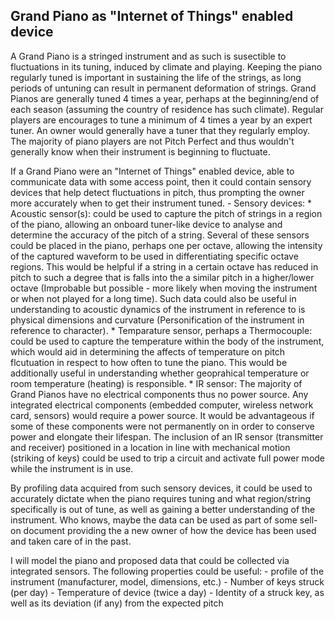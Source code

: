 Grand Piano as "Internet of Things" enabled device
---------------------------
A Grand Piano is a stringed instrument and as such is susectible to fluctuations in its tuning, induced by climate and playing.
Keeping the piano regularly tuned is important in sustaining the life of the strings, as long periods of untuning can result in permanent deformation of strings.
Grand Pianos are generally tuned 4 times a year, perhaps at the beginning/end of each season (assuming the country of residence has such climate).
Regular players are encourages to tune a minimum of 4 times a year by an expert tuner.
An owner would generally have a tuner that they regularly employ. The majority of piano players are not Pitch Perfect and thus wouldn't generally know when their instrument is beginning to fluctuate.

If a Grand Piano were an "Internet of Things" enabled device, able to communicate data with some access point, then it could contain sensory devices that help detect fluctuations in pitch, thus prompting the owner more accurately when to get their instrument tuned.
	- Sensory devices:
		* Acoustic sensor(s): could be used to capture the pitch of strings in a region of the piano, allowing an onboard tuner-like device to analyse and determine the accuracy of the pitch of a string. Several of these sensors could be placed in the piano, perhaps one per octave, allowing the intensity of the captured waveform to be used in differentiating specific octave regions. This would be helpful if a string in a certain octave has reduced in pitch to such a degree that is falls into the a similar pitch in a higher/lower octave (Improbable but possible - more likely when moving the instrument or when not played for a long time). Such data could also be useful in understanding to acoustic dynamics of the instrument in reference to is physical dimensions and curvature (Personification of the instrument in reference to character).
		* Temparature sensor, perhaps a Thermocouple: could be used to capture the temperature within the body of the instrument, which would aid in determining the affects of temperature on pitch flcutuation in respect to how often to tune the piano. This would be additionally useful in understanding whether geoprahical temperature or room temperature (heating) is responsible.
		* IR sensor: The majority of Grand Pianos have no electrical components thus no power source. Any integrated electrical components (embedded computer, wireless network card, sensors) would require a power source. It would be advantageous if some of these components were not permanently on in order to conserve power and elongate their lifespan. The inclusion of an IR sensor (transmitter and receiver) positioned in a location in line with mechanical motion (striking of keys) could be used to trip a circuit and activate full power mode while the instrument is in use.

By profiling data acquired from such sensory devices, it could be used to accurately dictate when the piano requires tuning and what region/string specifically is out of tune, as well as gaining a better understanding of the instrument. Who knows, maybe the data can be used as part of some sell-on document providing the a new owner of how the device has been used and taken care of in the past.

I will model the piano and proposed data that could be collected via integrated sensors.
The following properties could be useful:
	- profile of the instrument (manufacturer, model, dimensions, etc.)
	- Number of keys struck (per day)
	- Temperature of device (twice a day)
	- Identity of a struck key, as well as its deviation (if any) from the expected pitch
